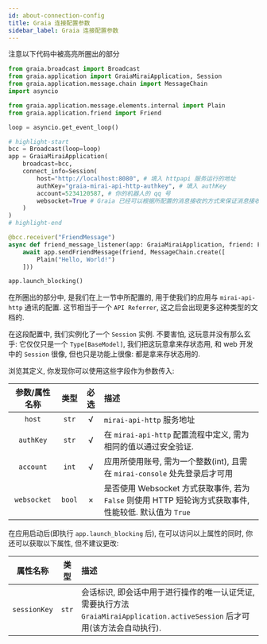 ```yaml
---
id: about-connection-config
title: Graia 连接配置参数
sidebar_label: Graia 连接配置参数
---
```


注意以下代码中被高亮所圈出的部分

```python
from graia.broadcast import Broadcast
from graia.application import GraiaMiraiApplication, Session
from graia.application.message.chain import MessageChain
import asyncio

from graia.application.message.elements.internal import Plain
from graia.application.friend import Friend

loop = asyncio.get_event_loop()

# highlight-start
bcc = Broadcast(loop=loop)
app = GraiaMiraiApplication(
    broadcast=bcc,
    connect_info=Session(
        host="http://localhost:8080", # 填入 httpapi 服务运行的地址
        authKey="graia-mirai-api-http-authkey", # 填入 authKey
        account=5234120587, # 你的机器人的 qq 号
        websocket=True # Graia 已经可以根据所配置的消息接收的方式来保证消息接收部分的正常运作.
    )
)
# highlight-end

@bcc.receiver("FriendMessage")
async def friend_message_listener(app: GraiaMiraiApplication, friend: Friend):
    await app.sendFriendMessage(friend, MessageChain.create([
        Plain("Hello, World!")
    ]))

app.launch_blocking()
```

在所圈出的部分中, 是我们在上一节中所配置的, 用于使我们的应用与 `mirai-api-http` 通讯的配置.
这节相当于一个 `API Referrer`, 这之后会出现更多这种类型的文档的.

在这段配置中, 我们实例化了一个 `Session` 实例. 不要害怕, 这玩意并没有那么玄乎:
它仅仅只是一个 `Type[BaseModel]`, 我们把这玩意拿来存状态用, 和 web 开发中的 `Session` 很像,
但也只是功能上很像: 都是拿来存状态用的.

浏览其定义, 你发现你可以使用这些字段作为参数传入:

|参数/属性名称|类型|必选|描述|
|:-:|:-:|:-:|:-|
|`host`|`str`|√|`mirai-api-http` 服务地址|
|`authKey`|`str`|√|在 `mirai-api-http` 配置流程中定义, 需为相同的值以通过安全验证.|
|`account`|`int`|√|应用所使用账号, 需为一个整数(int), 且需在 `mirai-console` 处先登录后才可用|
|`websocket`|`bool`|×|是否使用 Websocket 方式获取事件, 若为 `False` 则使用 HTTP 短轮询方式获取事件, 性能较低. 默认值为 `True`|

在应用启动后(即执行 `app.launch_blocking` 后), 在可以访问以上属性的同时, 你还可以获取以下属性, 但不建议更改:

|属性名称|类型|描述|
|:-:|:-:|:-|
|`sessionKey`|`str`|会话标识, 即会话中用于进行操作的唯一认证凭证, 需要执行方法 `GraiaMiraiApplication.activeSession` 后才可用(该方法会自动执行).|